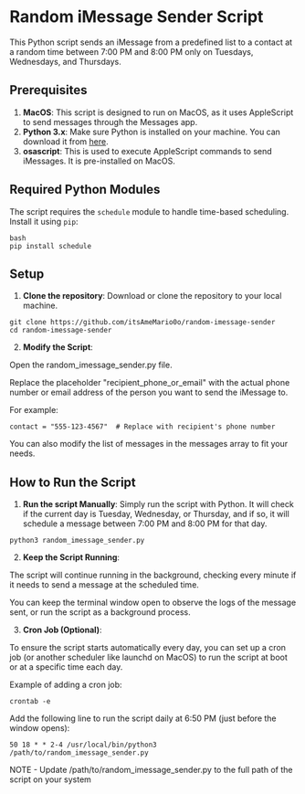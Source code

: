 # Random iMessage Sender Script

This Python script sends an iMessage from a predefined list to a contact at a random time between 7:00 PM and 8:00 PM only on Tuesdays, Wednesdays, and Thursdays.

## Prerequisites

1. **MacOS**: This script is designed to run on MacOS, as it uses AppleScript to send messages through the Messages app.
2. **Python 3.x**: Make sure Python is installed on your machine. You can download it from [here](https://www.python.org/downloads/).
3. **osascript**: This is used to execute AppleScript commands to send iMessages. It is pre-installed on MacOS.

## Required Python Modules

The script requires the `schedule` module to handle time-based scheduling. Install it using `pip`:

```
bash
pip install schedule
```

## Setup

1. **Clone the repository**: Download or clone the repository to your local machine.

```
git clone https://github.com/itsAmeMario0o/random-imessage-sender
cd random-imessage-sender
```

2. **Modify the Script**:

Open the random_imessage_sender.py file.

Replace the placeholder "recipient_phone_or_email" with the actual phone number or email address of the person you want to send the iMessage to. 

For example:

```
contact = "555-123-4567"  # Replace with recipient's phone number
```

You can also modify the list of messages in the messages array to fit your needs.

## How to Run the Script

1. **Run the script Manually**: Simply run the script with Python. It will check if the current day is Tuesday, Wednesday, or Thursday, and if so, it will schedule a message between 7:00 PM and 8:00 PM for that day.

```
python3 random_imessage_sender.py
```
2. **Keep the Script Running**:

The script will continue running in the background, checking every minute if it needs to send a message at the scheduled time.

You can keep the terminal window open to observe the logs of the message sent, or run the script as a background process.

3. **Cron Job (Optional)**:

To ensure the script starts automatically every day, you can set up a cron job (or another scheduler like launchd on MacOS) to run the script at boot or at a specific time each day. 

Example of adding a cron job:

```
crontab -e
```

Add the following line to run the script daily at 6:50 PM (just before the window opens):
```
50 18 * * 2-4 /usr/local/bin/python3 /path/to/random_imessage_sender.py
```

NOTE - Update /path/to/random_imessage_sender.py to the full path of the script on your system